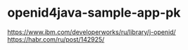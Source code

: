 # openid4java-sample-app-pk

https://www.ibm.com/developerworks/ru/library/j-openid/
https://habr.com/ru/post/142925/
